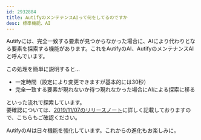 ```yaml
---
id: 2932884
title: AutifyのメンテナンスAIって何をしてるのですか
desc: 標準機能、AI
---
```


Autifyには、完全一致する要素が見つからなかった場合に、AIにより代わりとなる要素を探索する機能があります。これをAutifyのAI、AutifyのメンテナンスAIと呼んでいます。

この処理を簡単に説明すると...

*   一定時間（設定により変更できますが基本的には30秒）
*   完全一致する要素が現れないか待つ現れなかった場合にAIによる探索に移る

といった流れで探索しています。<br>要確認については、[2019/11/07のリリースノート](https://docs.autify.com/ja/2019/11/07/release/)に詳しく記載しておりますので、こちらもご確認ください。

AutifyのAIは日々機能を強化しています。これからの進化もお楽しみに。